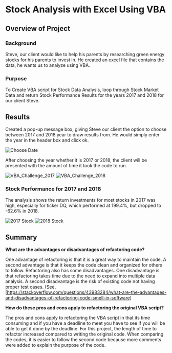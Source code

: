 # Stock Analysis with Excel Using VBA

## Overview of Project

### Background

Steve, our client would like to help his parents by researching green energy stocks for his parents to invest in. He created an excel file that contains the data, he wants us to analyze using VBA.  

### Purpose

To Create VBA script for Stock Data Analysis, loop through Stock Market Data and return Stock Performance Results for the years 2017 and 2018 for our client Steve.
## Results

Created a pop-up message box, giving Steve our client the option to choose between 2017 and 2018 year to draw results from. He would simply enter the year in the header box and click ok.

![Choose Date](https://user-images.githubusercontent.com/74743437/109869511-f4ad2c00-7c36-11eb-8894-b9c4b2950e81.png)

After choosing the year whether it is 2017 or 2018, the client will be presented with the amount of time it took the code to run.

![VBA_Challenge_2017](https://user-images.githubusercontent.com/74743437/109869712-3b9b2180-7c37-11eb-9ff0-11879fa388af.png)    ![VBA_Challenge_2018](https://user-images.githubusercontent.com/74743437/109869807-58375980-7c37-11eb-9ce8-effdeb8df418.png)

### Stock Performance for 2017 and 2018

The analysis shows the return investments for most stocks in 2017 was high, especially for ticker DQ, which performed at 199.4%, but dropped to -62.6% in 2018.

![2017 Stock](https://user-images.githubusercontent.com/74743437/109870136-b82e0000-7c37-11eb-81a2-12a58dfede9f.png)          ![2018 Stock](https://user-images.githubusercontent.com/74743437/109870182-c54aef00-7c37-11eb-9cdb-b36739283ca6.png)



## Summary

**What are the advantages or disadvantages of refactoring code?** 

One advantage of refactoring is that it is a great way to maintain the code. A second advantage is that it keeps the code clean and organized for others to follow. Refactoring also has some disadvantages. One disadvantage is that refactoring takes time due to the need to expand into multiple data analysis. A second disadvantage is the risk of existing code not having proper test cases. (See, [https://stackoverflow.com/questions/43983284/what-are-the-advantages-and-disadvantages-of-refactoring-code-smell-in-software]

**How do these pros and cons apply to refactoring the original VBA script?**

The pros and cons apply to refactoring the VBA script in that its time consuming and if you have a deadline to meet you have to see if you will be able to get it done by the deadline. For this project, the length of time to refactor increased compared to writing the original code. When comparing the codes, it is easier to follow the second code because more comments were added to explain the purpose of the code.
